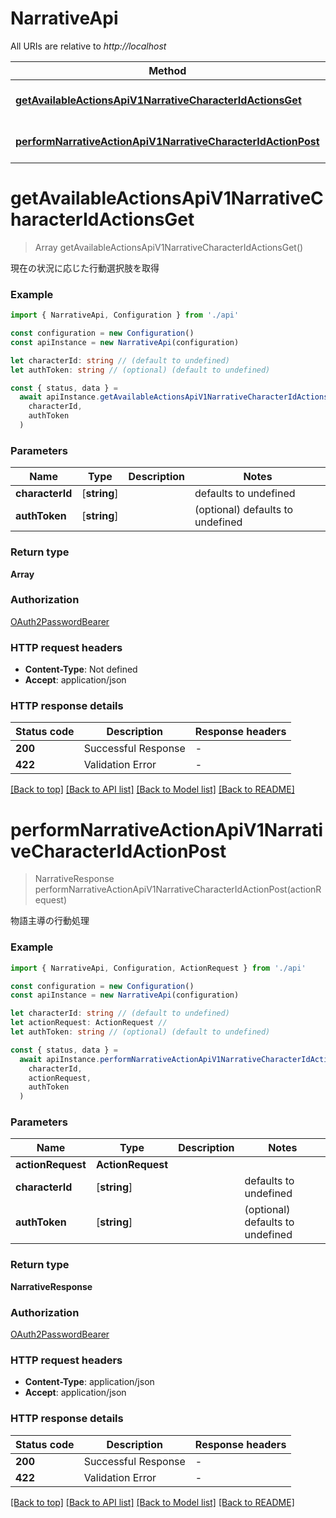 # NarrativeApi

All URIs are relative to _http://localhost_

| Method                                                                                                                      | HTTP request                                     | Description              |
| --------------------------------------------------------------------------------------------------------------------------- | ------------------------------------------------ | ------------------------ |
| [**getAvailableActionsApiV1NarrativeCharacterIdActionsGet**](#getavailableactionsapiv1narrativecharacteridactionsget)       | **GET** /api/v1/narrative/{character_id}/actions | Get Available Actions    |
| [**performNarrativeActionApiV1NarrativeCharacterIdActionPost**](#performnarrativeactionapiv1narrativecharacteridactionpost) | **POST** /api/v1/narrative/{character_id}/action | Perform Narrative Action |

# **getAvailableActionsApiV1NarrativeCharacterIdActionsGet**

> Array<ActionChoice> getAvailableActionsApiV1NarrativeCharacterIdActionsGet()

現在の状況に応じた行動選択肢を取得

### Example

```typescript
import { NarrativeApi, Configuration } from './api'

const configuration = new Configuration()
const apiInstance = new NarrativeApi(configuration)

let characterId: string // (default to undefined)
let authToken: string // (optional) (default to undefined)

const { status, data } =
  await apiInstance.getAvailableActionsApiV1NarrativeCharacterIdActionsGet(
    characterId,
    authToken
  )
```

### Parameters

| Name            | Type         | Description | Notes                            |
| --------------- | ------------ | ----------- | -------------------------------- |
| **characterId** | [**string**] |             | defaults to undefined            |
| **authToken**   | [**string**] |             | (optional) defaults to undefined |

### Return type

**Array<ActionChoice>**

### Authorization

[OAuth2PasswordBearer](../README.md#OAuth2PasswordBearer)

### HTTP request headers

- **Content-Type**: Not defined
- **Accept**: application/json

### HTTP response details

| Status code | Description         | Response headers |
| ----------- | ------------------- | ---------------- |
| **200**     | Successful Response | -                |
| **422**     | Validation Error    | -                |

[[Back to top]](#) [[Back to API list]](../README.md#documentation-for-api-endpoints) [[Back to Model list]](../README.md#documentation-for-models) [[Back to README]](../README.md)

# **performNarrativeActionApiV1NarrativeCharacterIdActionPost**

> NarrativeResponse performNarrativeActionApiV1NarrativeCharacterIdActionPost(actionRequest)

物語主導の行動処理

### Example

```typescript
import { NarrativeApi, Configuration, ActionRequest } from './api'

const configuration = new Configuration()
const apiInstance = new NarrativeApi(configuration)

let characterId: string // (default to undefined)
let actionRequest: ActionRequest //
let authToken: string // (optional) (default to undefined)

const { status, data } =
  await apiInstance.performNarrativeActionApiV1NarrativeCharacterIdActionPost(
    characterId,
    actionRequest,
    authToken
  )
```

### Parameters

| Name              | Type              | Description | Notes                            |
| ----------------- | ----------------- | ----------- | -------------------------------- |
| **actionRequest** | **ActionRequest** |             |                                  |
| **characterId**   | [**string**]      |             | defaults to undefined            |
| **authToken**     | [**string**]      |             | (optional) defaults to undefined |

### Return type

**NarrativeResponse**

### Authorization

[OAuth2PasswordBearer](../README.md#OAuth2PasswordBearer)

### HTTP request headers

- **Content-Type**: application/json
- **Accept**: application/json

### HTTP response details

| Status code | Description         | Response headers |
| ----------- | ------------------- | ---------------- |
| **200**     | Successful Response | -                |
| **422**     | Validation Error    | -                |

[[Back to top]](#) [[Back to API list]](../README.md#documentation-for-api-endpoints) [[Back to Model list]](../README.md#documentation-for-models) [[Back to README]](../README.md)
